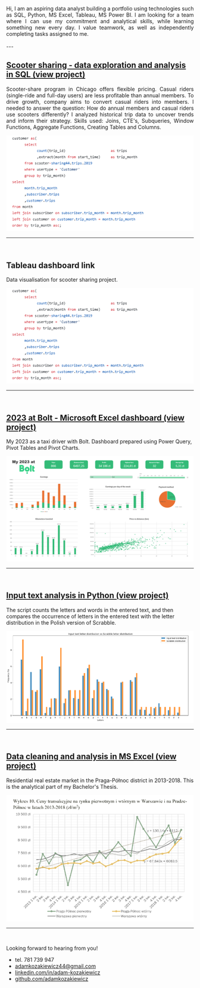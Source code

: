 <br>
<div style="text-align: justify">Hi, I am an aspiring data analyst building a portfolio using technologies such as SQL, Python, MS Excel, Tableau, MS Power BI. I am looking for a team where I can use my commitment and analytical skills, while learning something new every day. I value teamwork, as well as independently completing tasks assigned to me.</div>

<br>
---
<br>

## [Scooter sharing - data exploration and analysis in SQL (view project)](https://github.com/adamkozakiewicz/portfolio/blob/main/Scooter%20sharing.sql)
<div style="text-align: justify">Scooter-share program in Chicago offers flexible pricing. Casual riders (single-ride and full-day users) are less profitable than annual members. To drive growth, company aims 
to convert casual riders into members. I needed to answer the question: How do annual members and casual riders use scooters differently? I analyzed historical trip data to uncover trends and inform their strategy. Skills used: Joins, CTE's, Subqueries, Window Functions, Aggregate Functions, Creating Tables and Columns.</div>


[![Scooter sharing - data exploration and analysis in SQL](/photos/scooter_sharing2.png "View project")](https://github.com/adamkozakiewicz/portfolio/blob/main/Scooter%20sharing.sql)
 
---
<br>

## Tableau dashboard link
Data visualisation for scooter sharing project.

 ![Scooter sharing - Tableau dashboard](/photos/scooter_sharing2.png)
 
---
<br>

## [2023 at Bolt - Microsoft Excel dashboard  (view project)](https://github.com/adamkozakiewicz/portfolio/blob/main/My%202023%20at%20Bolt%20-%20Dashboard.xlsx)
My 2023 as a taxi driver with Bolt. Dashboard prepared using Power Query, Pivot Tables and Pivot Charts.

 [![2023 at Bolt - Microsoft Excel dashboard](/photos/bolt_dashboard.png "View project")](https://github.com/adamkozakiewicz/portfolio/blob/main/My%202023%20at%20Bolt%20-%20Dashboard.xlsx)
 
---
<br>

## [Input text analysis in Python (view project)](https://github.com/adamkozakiewicz/portfolio/blob/main/Input%20text%20analysis.ipynb)
The script counts the letters and words in the entered text, and then compares the occurrence of letters in the entered text with the letter distribution in the Polish version of Scrabble.

 [![Input text analysis in Python](/photos/text_analysis.png "View project")](https://github.com/adamkozakiewicz/portfolio/blob/main/Input%20text%20analysis.ipynb)
 
---
<br>

## [Data cleaning and analysis in MS Excel (view project)](https://github.com/adamkozakiewicz/portfolio/blob/main/Residential%20real%20estate%20market%20in%20the%20Praga-P%C3%B3%C5%82noc%20district%20in%202013-2018.pdf)
Residential real estate market in the Praga-Północ district in 2013-2018. This is the analytical part of my Bachelor's Thesis.

 [![Residential real estate market](/photos/eastate_market.png "View project")](https://github.com/adamkozakiewicz/portfolio/blob/main/Residential%20real%20estate%20market%20in%20the%20Praga-P%C3%B3%C5%82noc%20district%20in%202013-2018.pdf)
 
---
<br>
  
Looking forward to hearing from you!

 - tel. 781 739 947 
 - <adamkozakiewicz44@gmail.com>
 - [linkedin.com/in/adam-kozakiewicz](https://linkedin.com/in/adam-kozakiewicz)
 - [github.com/adamkozakiewicz](https://github.com/adamkozakiewicz)
